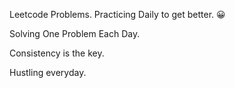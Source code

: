 Leetcode Problems. Practicing Daily to get better. 😀

Solving One Problem Each Day.

Consistency is the key.

Hustling everyday.
